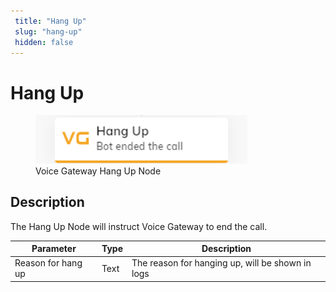```yaml
---
 title: "Hang Up" 
 slug: "hang-up" 
 hidden: false 
---
```

# Hang Up

<figure>
  <img class="image-center" src="../../../../../_assets/ai/build/node-reference/vg/hang-up.png" width="80%" />
  <figcaption>Voice Gateway Hang Up Node</figcaption>
</figure>

## Description

The Hang Up Node will instruct Voice Gateway to end the call.

| Parameter          | Type | Description                                      |
|--------------------|------|--------------------------------------------------|
| Reason for hang up | Text | The reason for hanging up, will be shown in logs |